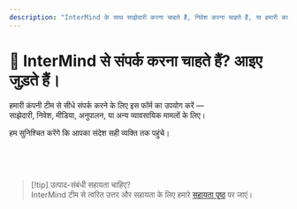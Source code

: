 ```yaml
---
description: "InterMind के साथ साझेदारी करना चाहते हैं, निवेश करना चाहते हैं, या हमारी कार्यकारी टीम से संपर्क करना चाहते हैं? व्यावसायिक पूछताछ, मीडिया अनुरोध, या कानूनी मामलों के लिए इस फॉर्म का उपयोग करें।"
---
```


# 🤝 InterMind से संपर्क करना चाहते हैं? आइए जुड़ते हैं।

हमारी कंपनी टीम से सीधे संपर्क करने के लिए इस फॉर्म का उपयोग करें —  
साझेदारी, निवेश, मीडिया, अनुपालन, या अन्य व्यावसायिक मामलों के लिए।

हम सुनिश्चित करेंगे कि आपका संदेश सही व्यक्ति तक पहुंचे।

<br>

<ContactFormModalNav  
  formStyle="margin: 1rem auto;"  
  categoryLabel="आप हमसे संपर्क करने का क्या कारण है?"  
  categoryPlaceholderText="अपना विषय चुनें..."  
  messageLabel="संदेश (वैकल्पिक)"  
  messagePlaceholderText="कोई भी प्रासंगिक पृष्ठभूमि, समयसीमा, या संदर्भ साझा करें जिस पर आप चाहते हैं कि हम विचार करें।"  
  buttonText="अपना संदेश भेजें"  
  :services="[
    'मैं एक साझेदारी का पता लगाना चाहता हूं',
    'मैं निवेश में रुचि रखता हूं',
    'मेरे पास मीडिया या PR पूछताछ है',
    'मेरे पास कानूनी या अनुपालन मामला है',
    'मैं दुरुपयोग या दुराचार की रिपोर्ट करना चाहता हूं',
    'कुछ और'
  ]"
/>

<br>

> [!tip] उत्पाद-संबंधी सहायता चाहिए?  
> InterMind टीम से त्वरित उत्तर और सहायता के लिए हमारे [सहायता पृष्ठ](../help) पर जाएं।